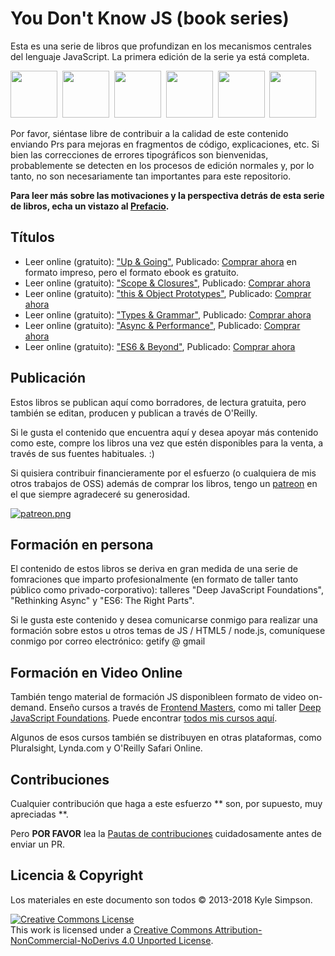 # You Don't Know JS (book series)

Esta es una serie de libros que profundizan en los mecanismos centrales del lenguaje JavaScript. La primera edición de la serie ya está completa.

<a href="http://www.ebooks.com/1993212/you-don-t-know-js-up-going/simpson-kyle/"><img src="up %26 going/cover.jpg" width="75"></a>&nbsp;
<a href="http://www.ebooks.com/1647631/you-don-t-know-js-scope-closures/simpson-kyle/"><img src="scope %26 closures/cover.jpg" width="75"></a>&nbsp;
<a href="http://www.ebooks.com/1734321/you-don-t-know-js-this-object-prototypes/simpson-kyle/"><img src="this %26 object prototypes/cover.jpg" width="75"></a>&nbsp;
<a href="http://www.ebooks.com/1935541/you-don-t-know-js-types-grammar/simpson-kyle/"><img src="types %26 grammar/cover.jpg" width="75"></a>&nbsp;
<a href="http://www.ebooks.com/1977375/you-don-t-know-js-async-performance/simpson-kyle/"><img src="async %26 performance/cover.jpg" width="75"></a>&nbsp;
<a href="http://www.ebooks.com/2481820/you-don-t-know-js-es6-beyond/simpson-kyle/"><img src="es6 %26 beyond/cover.jpg" width="75"></a>

Por favor, siéntase libre de contribuir a la calidad de este contenido enviando Prs para mejoras en fragmentos de código, explicaciones, etc. Si bien las correcciones de errores tipográficos son bienvenidas, probablemente se detecten en los procesos de edición normales y, por lo tanto, no son necesariamente tan importantes para este repositorio.

**Para leer más sobre las motivaciones y la perspectiva detrás de esta serie de libros, echa un vistazo al [Prefacio](preface.md).**

## Títulos

* Leer online (gratuito): ["Up & Going"](up\%20&\%20going/README.md#you-dont-know-js-up--going), Publicado: [Comprar ahora](http://www.ebooks.com/1993212/you-don-t-know-js-up-going/simpson-kyle/) en formato impreso, pero el formato ebook es gratuito.
* Leer online (gratuito): ["Scope & Closures"](scope\%20&\%20closures/README.md#you-dont-know-js-scope--closures), Publicado: [Comprar ahora](http://www.ebooks.com/1647631/you-don-t-know-js-scope-closures/simpson-kyle/)
* Leer online (gratuito): ["this & Object Prototypes"](this\%20&\%20object\%20prototypes/README.md#you-dont-know-js-this--object-prototypes), Publicado: [Comprar ahora](http://www.ebooks.com/1734321/you-don-t-know-js-this-object-prototypes/simpson-kyle/)
* Leer online (gratuito): ["Types & Grammar"](types\%20&\%20grammar/README.md#you-dont-know-js-types--grammar), Publicado: [Comprar ahora](http://www.ebooks.com/1935541/you-don-t-know-js-types-grammar/simpson-kyle/)
* Leer online (gratuito): ["Async & Performance"](async\%20&\%20performance/README.md#you-dont-know-js-async--performance), Publicado: [Comprar ahora](http://www.ebooks.com/1977375/you-don-t-know-js-async-performance/simpson-kyle/)
* Leer online (gratuito): ["ES6 & Beyond"](es6\%20&\%20beyond/README.md#you-dont-know-js-es6--beyond), Publicado: [Comprar ahora](http://www.ebooks.com/2481820/you-don-t-know-js-es6-beyond/simpson-kyle/)

## Publicación

Estos libros se publican aquí como borradores, de lectura gratuita, pero también se editan, producen y publican a través de O'Reilly.

Si le gusta el contenido que encuentra aquí y desea apoyar más contenido como este, compre los libros una vez que estén disponibles para la venta, a través de sus fuentes habituales. :)

Si quisiera contribuir financieramente por el esfuerzo (o cualquiera de mis otros trabajos de OSS) además de comprar los libros, tengo un  [patreon](https://www.patreon.com/getify) en el que siempre agradeceré su generosidad.

<a href="https://www.patreon.com/getify">[![patreon.png](https://c5.patreon.com/external/logo/become_a_patron_button.png)](https://www.patreon.com/getify)</a>

## Formación en persona

El contenido de estos libros se deriva en gran medida de una serie de fomraciones que imparto profesionalmente (en formato de taller tanto público como privado-corporativo): talleres "Deep JavaScript Foundations", "Rethinking Async" y "ES6: The Right Parts".

Si le gusta este contenido y desea comunicarse conmigo para realizar una formación sobre estos u otros temas de JS / HTML5 / node.js, comuníquese conmigo por correo electrónico: getify @ gmail

## Formación en Video Online

También tengo material de formación JS disponibleen formato de video on-demand. Enseño cursos a través de [Frontend Masters](https://FrontendMasters.com), como mi taller [Deep JavaScript Foundations](https://frontendmasters.com/courses/javascript-foundations/). Puede encontrar [todos mis cursos aquí](https://frontendmasters.com/kyle-simpson/).

Algunos de esos cursos también se distribuyen en otras plataformas, como Pluralsight, Lynda.com y O'Reilly Safari Online.

## Contribuciones

Cualquier contribución que haga a este esfuerzo ** son, por supuesto, muy apreciadas **.

Pero **POR FAVOR** lea la [Pautas de contribuciones](CONTRIBUTING.md) cuidadosamente antes de enviar un PR.

## Licencia & Copyright

Los materiales en este documento son todos &copy; 2013-2018 Kyle Simpson.

<a rel="license" href="http://creativecommons.org/licenses/by-nc-nd/4.0/"><img alt="Creative Commons License" style="border-width:0" src="https://i.creativecommons.org/l/by-nc-nd/4.0/88x31.png" /></a><br />This work is licensed under a <a rel="license" href="http://creativecommons.org/licenses/by-nc-nd/4.0/">Creative Commons Attribution-NonCommercial-NoDerivs 4.0 Unported License</a>.
